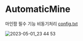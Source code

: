 # AutomaticMine
마인팜 필수 기능
비동기처리
[config.txt](https://github.com/918ab/AutomaticMine/files/11365975/config.txt)

![2023-05-01_23 44 53](https://user-images.githubusercontent.com/107310740/235470529-0924bc73-e7ef-4066-bbb7-dff5616f5759.png)
